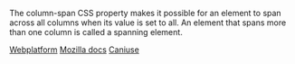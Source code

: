 The column-span CSS property makes it possible for an element to span across all columns when its value is set to all. An element that spans more than one column is called a spanning element.

[Webplatform](docs.webplatform.org/wiki/css/properties/column-span "Webplatform")
[Mozilla docs](https://developer.mozilla.org/en-US/docs/Web/CSS/column-span "Mozilla")
[Caniuse](http://caniuse.com/#feat=multicolumn "Caniuse")